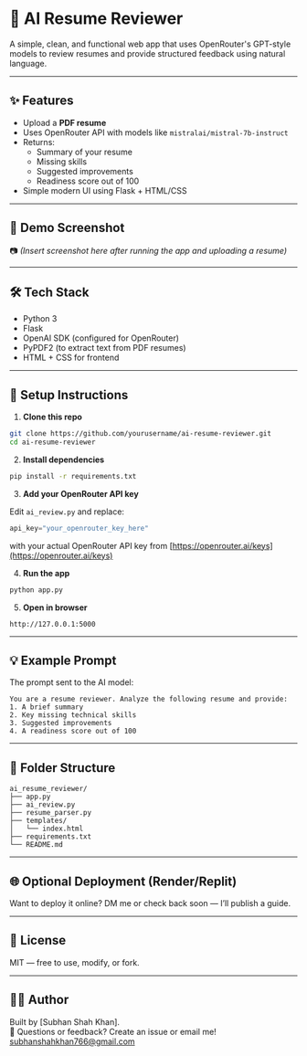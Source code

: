 
# 🤖 AI Resume Reviewer

A simple, clean, and functional web app that uses OpenRouter's GPT-style models to review resumes and provide structured feedback using natural language.

---

## ✨ Features

- Upload a **PDF resume**
- Uses OpenRouter API with models like `mistralai/mistral-7b-instruct`
- Returns:
  - Summary of your resume
  - Missing skills
  - Suggested improvements
  - Readiness score out of 100
- Simple modern UI using Flask + HTML/CSS

---

## 🚀 Demo Screenshot

📷 *(Insert screenshot here after running the app and uploading a resume)*

---

## 🛠 Tech Stack

- Python 3
- Flask
- OpenAI SDK (configured for OpenRouter)
- PyPDF2 (to extract text from PDF resumes)
- HTML + CSS for frontend

---

## 🔧 Setup Instructions

1. **Clone this repo**
```bash
git clone https://github.com/yourusername/ai-resume-reviewer.git
cd ai-resume-reviewer
```

2. **Install dependencies**
```bash
pip install -r requirements.txt
```

3. **Add your OpenRouter API key**

Edit `ai_review.py` and replace:
```python
api_key="your_openrouter_key_here"
```
with your actual OpenRouter API key from [https://openrouter.ai/keys](https://openrouter.ai/keys)

4. **Run the app**
```bash
python app.py
```

5. **Open in browser**
```
http://127.0.0.1:5000
```

---

## 💡 Example Prompt

The prompt sent to the AI model:
```
You are a resume reviewer. Analyze the following resume and provide:
1. A brief summary
2. Key missing technical skills
3. Suggested improvements
4. A readiness score out of 100
```

---

## 📂 Folder Structure

```
ai_resume_reviewer/
├── app.py
├── ai_review.py
├── resume_parser.py
├── templates/
│   └── index.html
├── requirements.txt
└── README.md
```

---

## 🌐 Optional Deployment (Render/Replit)
Want to deploy it online? DM me or check back soon — I’ll publish a guide.

---

## 📜 License
MIT — free to use, modify, or fork.

---

## 🙋‍♂️ Author

Built by [Subhan Shah Khan].  
💬 Questions or feedback? Create an issue or email me!
subhanshahkhan766@gmail.com

